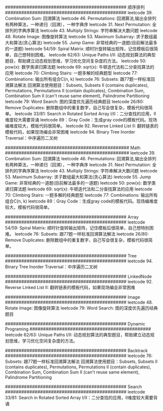 #############################################
顺序排列
#############################################
leetcode 39. Combination Sum: 回溯算法
leetcode 46. Permutations: 回溯算法,输出全排列有两种算法，一种递归（回溯），一种字典序
leetcode 31. Next Permutation: 全排列的字典序算法
leetcode 43. Multiply Strings: 字符串解决大数问题
leetcode 48. Rotate Image: 图像旋转算法
leetcode 53. Maximum Subarray: 求子数组最大和算法(贪心算法)
leetcode 55. Jump Game: 非常经典的一道题(目前解法最多的一道题)
leetcode 54/59: Spiral Matrix: 顺时针旋转输出矩阵，记住模板后很简单，自己想特别困难。
leetcode 62/63: Unique Paths I/II: 动态规划算法的典型题目，帮助建立动态规划思维，学习优化空间复杂度的方法。
leetcode 50: pow(x): 数学类递归算法题
leetcode 69: sqrt(x): 牛顿迭代法和二分查找算法的应用
leetcode 70: Climbing Stairs: 一题多解的经典题型
leetcode 77: Combinations: 输出所有组合C(n, k)
leetcode 76: Subsets: 跟77题一样标准回溯算法解法
回溯算法使用题目：Subsets, Subsets II (contains duplicates), Permutations, Permutations II (contain duplicates),
Combination Sum, Combination Sum II (can't reuse same element), Palindrome Partitioning
leetcode 79: Word Search: 图的深度优先遍历经典题目
leetcode 26/80: Remove Duplicates: 删除数组中的重复数字，自己写会很复杂，模板代码很简单。
leetcode 33/81: Search in Rotated Sorted Array I/II：二分查找的应用，II难度较大需要背诵
leetcode 89：Gray Code：生成gray code的模板代码。现场编难度较大，模板代码很简单。
leetcode 92. Reverse Linked List II: 翻转链表的模板代码，如果现场编会非常困难
leetcode 94. Binary Tree Inorder Traversal：中序遍历二叉树


##############################################
Math
##############################################
leetcode 39. Combination Sum: 回溯算法
leetcode 46. Permutations: 回溯算法,输出全排列有两种算法，一种递归（回溯），一种字典序
leetcode 31. Next Permutation: 全排列的字典序算法
leetcode 43. Multiply Strings: 字符串解决大数问题
leetcode 53. Maximum Subarray: 求子数组最大和算法(贪心算法)
leetcode 55. Jump Game: 非常经典的一道题(目前解法最多的一道题)
leetcode 50: pow(x): 数学类递归算法题
leetcode 69: sqrt(x): 牛顿迭代法和二分查找算法的应用
leetcode 70: Climbing Stairs: 一题多解的经典题型
leetcode 77: Combinations: 输出所有组合C(n, k)
leetcode 89：Gray Code：生成gray code的模板代码。现场编难度较大，模板代码很简单。

#############################################
Array
#############################################
leetcode 54/59: Spiral Matrix: 顺时针旋转输出矩阵，记住模板后很简单，自己想特别困难。
leetcode 76: Subsets: 跟77题一样标准回溯算法解法
leetcode 26/80: Remove Duplicates: 删除数组中的重复数字，自己写会很复杂，模板代码很简单。

#############################################
Tree
#############################################
leetcode 94. Binary Tree Inorder Traversal：中序遍历二叉树


#############################################
LinkedNode
#############################################
leetcode 92. Reverse Linked List II: 翻转链表的模板代码，如果现场编会非常困难


#############################################
Image
#############################################
leetcode 48. Rotate Image: 图像旋转算法
leetcode 79: Word Search: 图的深度优先遍历经典题目


#############################################
Dynamic Programing
#############################################
leetcode 62/63: Unique Paths I/II: 动态规划算法的典型题目，帮助建立动态规划思维，学习优化空间复杂度的方法。

#############################################
Backtrack
#############################################
leetcode 76: Subsets: 跟77题一样标准回溯算法解法
回溯算法使用题目：Subsets, Subsets II (contains duplicates), Permutations, Permutations II (contain duplicates),
Combination Sum, Combination Sum II (can't reuse same element), Palindrome Partitioning


#############################################
Search
#############################################
leetcode 33/81: Search in Rotated Sorted Array I/II：二分查找的应用，II难度较大需要背诵